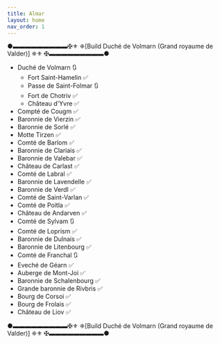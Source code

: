 ```yaml
---
title: Almar
layout: home
nav_order: 1
---
```

●▬▬▬▬▬▬▬▬▬✠⚜️ ❈[Build Duché de Volmarn (Grand royaume de Valder)] ❈⚜️ ✠▬▬▬▬▬▬▬▬▬●

- Duché de Volmarn 🔃
  - Fort Saint-Hamelin ✅ 
  - Passe de Saint-Folmar 🔃
  - Fort de Chotriv ✅ 
  - Château d'Yvre ✅ 
 - Compté de Cougm ✅  
  - Baronnie de Vierzin ✅  
  - Baronnie de Sorlé ✅ 
  - Motte Tirzen ✅ 
 - Comté de Barlom ✅  
  - Baronnie de Clariais ✅  
  - Baronnie de Valebar ✅  
  - Château de Carlast ✅ 
 - Comté de Labral ✅ 
  - Baronnie de Lavendelle ✅  
  - Baronnie de Verdl ✅  
 - Comté de Saint-Varlan ✅ 
 - Comté de Poitla ✅ 
  - Château de Andarven ✅ 
 - Comté de Sylvam 🔃
 - Comté de Loprism ✅ 
  - Baronnie de Dulnais ✅  
  - Baronnie de Litenbourg ✅ 
 - Comté de Franchal 🔃
 - Eveché de Géarn ✅ 
 - Auberge  de Mont-Joi ✅ 
 - Baronnie de Schalenbourg ✅  
- Grande baronnie de Rivbris ✅ 
 - Bourg de Corsoi ✅ 
 - Bourg de Frolais ✅ 
 - Château de Liov ✅ 

●▬▬▬▬▬▬▬▬▬✠⚜️ ❈[Build Duché de Volmarn (Grand royaume de Valder)] ❈⚜️ ✠▬▬▬▬▬▬▬▬▬●